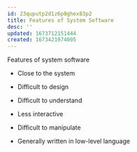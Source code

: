 ```yaml
---
id: 23quputp2d1z6p0ghex83p2
title: Features of System Software
desc: ''
updated: 1673712151444
created: 1673421974005
---
```


Features of system software

-   Close to the system

-   Difficult to design

-   Difficult to understand

-   Less interactive

-   Difficult to manipulate

-   Generally written in low-level language
